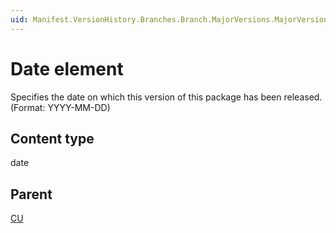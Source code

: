 ```yaml
---
uid: Manifest.VersionHistory.Branches.Branch.MajorVersions.MajorVersion.MinorVersions.MinorVersion.CUVersions.CU.Date
---
```


# Date element

Specifies the date on which this version of this package has been released. (Format: YYYY-MM-DD)

## Content type

date

## Parent

[CU](xref:Manifest.VersionHistory.Branches.Branch.MajorVersions.MajorVersion.MinorVersions.MinorVersion.CUVersions.CU)
